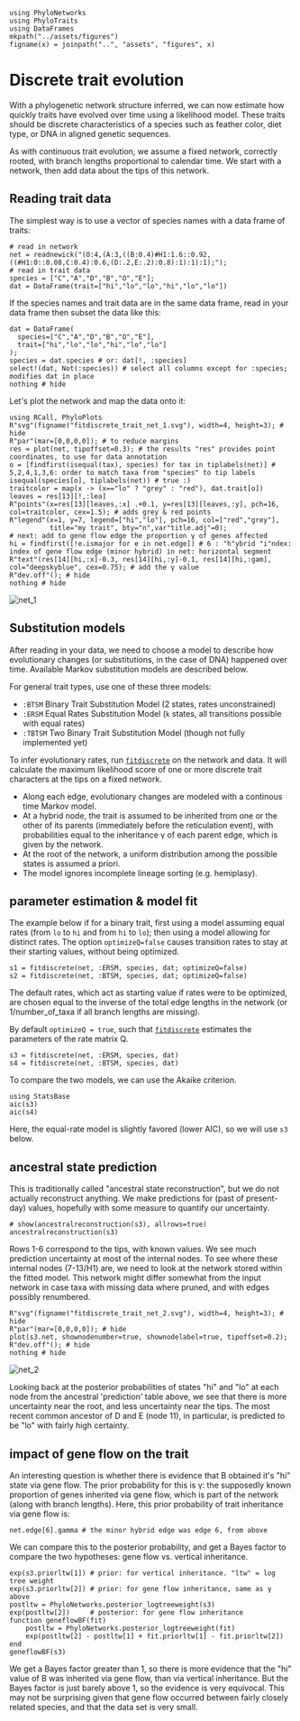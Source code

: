 ```@setup fitdiscrete_trait
using PhyloNetworks
using PhyloTraits
using DataFrames
mkpath("../assets/figures")
figname(x) = joinpath("..", "assets", "figures", x)
```

# Discrete trait evolution

With a phylogenetic network structure inferred, we can now estimate how quickly traits
have evolved over time using a likelihood model. These traits should be discrete
characteristics of a species such as feather color, diet type,
or DNA in aligned genetic sequences.

As with continuous trait evolution, we assume a fixed network, correctly rooted,
with branch lengths proportional to calendar time. We start with a network, then
add data about the tips of this network.

## Reading trait data

The simplest way is to use a vector of species names with a data frame of traits:

```@repl fitdiscrete_trait
# read in network
net = readnewick("(O:4,(A:3,((B:0.4)#H1:1.6::0.92,((#H1:0::0.08,C:0.4):0.6,(D:.2,E:.2):0.8):1):1):1);");
# read in trait data
species = ["C","A","D","B","O","E"];
dat = DataFrame(trait=["hi","lo","lo","hi","lo","lo"])
```

If the species names and trait data are in the same data frame,
read in your data frame then subset the data like this:
```@example fitdiscrete_trait
dat = DataFrame(
  species=["C","A","D","B","O","E"],
  trait=["hi","lo","lo","hi","lo","lo"]
);
species = dat.species # or: dat[!, :species]
select!(dat, Not(:species)) # select all columns except for :species; modifies dat in place
nothing # hide
```

Let's plot the network and map the data onto it:

```@example fitdiscrete_trait
using RCall, PhyloPlots
R"svg"(figname("fitdiscrete_trait_net_1.svg"), width=4, height=3); # hide
R"par"(mar=[0,0,0,0]); # to reduce margins
res = plot(net, tipoffset=0.3); # the results "res" provides point coordinates, to use for data annotation
o = [findfirst(isequal(tax), species) for tax in tiplabels(net)] # 5,2,4,1,3,6: order to match taxa from "species" to tip labels
isequal(species[o], tiplabels(net)) # true :)
traitcolor = map(x -> (x=="lo" ? "grey" : "red"), dat.trait[o])
leaves = res[13][!,:lea]
R"points"(x=res[13][leaves,:x] .+0.1, y=res[13][leaves,:y], pch=16, col=traitcolor, cex=1.5); # adds grey & red points
R"legend"(x=1, y=7, legend=["hi","lo"], pch=16, col=["red","grey"],
          title="my trait", bty="n",var"title.adj"=0);
# next: add to gene flow edge the proportion γ of genes affected
hi = findfirst([!e.ismajor for e in net.edge]) # 6 : "h"ybrid "i"ndex: index of gene flow edge (minor hybrid) in net: horizontal segment
R"text"(res[14][hi,:x]-0.3, res[14][hi,:y]-0.1, res[14][hi,:gam], col="deepskyblue", cex=0.75); # add the γ value
R"dev.off"(); # hide
nothing # hide
```

![net_1](../assets/figures/fitdiscrete_trait_net_1.svg)

## Substitution models

After reading in your data, we need to choose a model to describe how
evolutionary changes (or substitutions, in the case of DNA) happened over time.
Available Markov substitution models are described below.

For general trait types, use one of these three models:
- `:BTSM` Binary Trait Substitution Model (2 states, rates unconstrained)
- `:ERSM` Equal Rates Substitution Model
  (`k` states, all transitions possible with equal rates)
- `:TBTSM` Two Binary Trait Substitution Model (though not fully implemented yet)


To infer evolutionary rates, run [`fitdiscrete`](@ref) on the network and data.
It will calculate the maximum likelihood score
of one or more discrete trait characters at the tips
on a fixed network.

- Along each edge, evolutionary changes are modeled with a
  continous time Markov model.
- At a hybrid node, the trait is assumed to be inherited from one or the other
  of its parents (immediately before the reticulation event),
  with probabilities equal to the inheritance γ of each parent edge,
  which is given by the network.
- At the root of the network, a uniform distribution among the possible
  states is assumed a priori.
- The model ignores incomplete lineage sorting (e.g. hemiplasy).

## parameter estimation & model fit

The example below if for a binary trait, first using a model assuming
equal rates (from `lo` to `hi` and from `hi` to `lo`);
then using a model allowing for distinct rates.
The option `optimizeQ=false` causes transition rates
to stay at their starting values, without being optimized.

```@repl fitdiscrete_trait
s1 = fitdiscrete(net, :ERSM, species, dat; optimizeQ=false)
s2 = fitdiscrete(net, :BTSM, species, dat; optimizeQ=false)
```
The default rates, which act as starting value if rates were to be optimized,
are chosen equal to the inverse of the total edge lengths
in the network (or 1/number_of_taxa if all branch lengths are missing).

By default `optimizeQ = true`, such that [`fitdiscrete`](@ref)
estimates the parameters of the rate matrix Q.

```@repl fitdiscrete_trait
s3 = fitdiscrete(net, :ERSM, species, dat)
s4 = fitdiscrete(net, :BTSM, species, dat)
```

To compare the two models, we can use the Akaike criterion.
```@repl fitdiscrete_trait
using StatsBase
aic(s3)
aic(s4)
```
Here, the equal-rate model is slightly favored (lower AIC),
so we will use `s3` below.

## ancestral state prediction

This is traditionally called "ancestral state reconstruction",
but we do not actually reconstruct anything.
We make predictions for (past of present-day) values,
hopefully with some measure to quantify our uncertainty.

```@repl fitdiscrete_trait
# show(ancestralreconstruction(s3), allrows=true)
ancestralreconstruction(s3)
```
Rows 1-6 correspond to the tips, with known values.
We see much prediction uncertainty at most of the internal nodes.
To see where these internal nodes (7-13/H1) are, we need to look
at the network stored within the fitted model.
This network might differ somewhat from the input network in case
taxa with missing data where pruned, and with edges possibly renumbered.

```@example fitdiscrete_trait
R"svg"(figname("fitdiscrete_trait_net_2.svg"), width=4, height=3); # hide
R"par"(mar=[0,0,0,0]); # hide
plot(s3.net, shownodenumber=true, shownodelabel=true, tipoffset=0.2);
R"dev.off"(); # hide
nothing # hide
```

![net_2](../assets/figures/fitdiscrete_trait_net_2.svg)

Looking back at the posterior probabilities of states "hi" and "lo"
at each node from the ancestral 'prediction' table above,
we see that there is more uncertainty near the root, and
less uncertainty near the tips.
The most recent common ancestor of D and E (node 11),
in particular, is predicted to be "lo" with fairly high certainty.

## impact of gene flow on the trait

An interesting question is whether there is evidence that B obtained
it's "hi" state via gene flow. The prior probability for this is γ:
the supposedly known proportion of genes inherited via gene flow,
which is part of the network (along with branch lengths).
Here, this prior probability of trait inheritance via gene flow is:

```@repl fitdiscrete_trait
net.edge[6].gamma # the minor hybrid edge was edge 6, from above
```

We can compare this to the posterior probability, and get a Bayes factor
to compare the two hypotheses: gene flow vs. vertical inheritance.

```@repl fitdiscrete_trait
exp(s3.priorltw[1]) # prior: for vertical inheritance. "ltw" = log tree weight
exp(s3.priorltw[2]) # prior: for gene flow inheritance, same as γ above
postltw = PhyloNetworks.posterior_logtreeweight(s3)
exp(postltw[2])     # posterior: for gene flow inheritance
function geneflowBF(fit)
    postltw = PhyloNetworks.posterior_logtreeweight(fit)
    exp(postltw[2] - postltw[1] + fit.priorltw[1] - fit.priorltw[2])
end
geneflowBF(s3)
```

We get a Bayes factor greater than 1, so there is more evidence that
the "hi" value of B was inherited via gene flow, than via vertical
inheritance. But the Bayes factor is just barely above 1, so the
evidence is very equivocal.
This may not be surprising given that
gene flow occurred between fairly closely related species,
and that the data set is very small.
